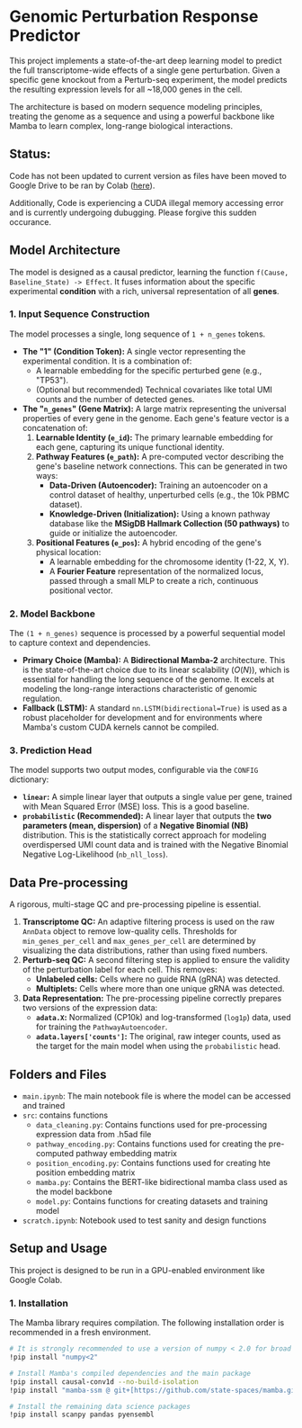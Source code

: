# Genomic Perturbation Response Predictor

This project implements a state-of-the-art deep learning model to predict the full transcriptome-wide effects of a single gene perturbation. Given a specific gene knockout from a Perturb-seq experiment, the model predicts the resulting expression levels for all ~18,000 genes in the cell.

The architecture is based on modern sequence modeling principles, treating the genome as a sequence and using a powerful backbone like Mamba to learn complex, long-range biological interactions.

## Status: 
Code has not been updated to current version as files have been moved to Google Drive to be ran by Colab ([here](https://drive.google.com/drive/folders/1OdyucB5qQCvy95UcbjAJk0tHMiWi-o-F?usp=sharing)).

Additionally, Code is experiencing a CUDA illegal memory accessing error and is currently undergoing dubugging. Please forgive this sudden occurance. 

## Model Architecture

The model is designed as a causal predictor, learning the function `f(Cause, Baseline_State) -> Effect`. It fuses information about the specific experimental **condition** with a rich, universal representation of all **genes**.


### 1. Input Sequence Construction

The model processes a single, long sequence of `1 + n_genes` tokens.

* **The "1" (Condition Token):** A single vector representing the experimental condition. It is a combination of:
    * A learnable embedding for the specific perturbed gene (e.g., "TP53").
    * (Optional but recommended) Technical covariates like total UMI counts and the number of detected genes.
* **The "`n_genes`" (Gene Matrix):** A large matrix representing the universal properties of every gene in the genome. Each gene's feature vector is a concatenation of:
    1.  **Learnable Identity (`e_id`):** The primary learnable embedding for each gene, capturing its unique functional identity.
    2.  **Pathway Features (`e_path`):** A pre-computed vector describing the gene's baseline network connections. This can be generated in two ways:
        * **Data-Driven (Autoencoder):** Training an autoencoder on a control dataset of healthy, unperturbed cells (e.g., the 10k PBMC dataset).
        * **Knowledge-Driven (Initialization):** Using a known pathway database like the **MSigDB Hallmark Collection (50 pathways)** to guide or initialize the autoencoder.
    3.  **Positional Features (`e_pos`):** A hybrid encoding of the gene's physical location:
        * A learnable embedding for the chromosome identity (1-22, X, Y).
        * A **Fourier Feature** representation of the normalized locus, passed through a small MLP to create a rich, continuous positional vector.

### 2. Model Backbone

The `(1 + n_genes)` sequence is processed by a powerful sequential model to capture context and dependencies.

* **Primary Choice (Mamba):** A **Bidirectional Mamba-2** architecture. This is the state-of-the-art choice due to its linear scalability ($O(N)$), which is essential for handling the long sequence of the genome. It excels at modeling the long-range interactions characteristic of genomic regulation.
* **Fallback (LSTM):** A standard `nn.LSTM(bidirectional=True)` is used as a robust placeholder for development and for environments where Mamba's custom CUDA kernels cannot be compiled.

### 3. Prediction Head

The model supports two output modes, configurable via the `CONFIG` dictionary:

* **`linear`:** A simple linear layer that outputs a single value per gene, trained with Mean Squared Error (MSE) loss. This is a good baseline.
* **`probabilistic` (Recommended):** A linear layer that outputs the **two parameters (mean, dispersion)** of a **Negative Binomial (NB)** distribution. This is the statistically correct approach for modeling overdispersed UMI count data and is trained with the Negative Binomial Negative Log-Likelihood (`nb_nll_loss`).

## Data Pre-processing

A rigorous, multi-stage QC and pre-processing pipeline is essential.

1.  **Transcriptome QC:** An adaptive filtering process is used on the raw `AnnData` object to remove low-quality cells. Thresholds for `min_genes_per_cell` and `max_genes_per_cell` are determined by visualizing the data distributions, rather than using fixed numbers.
2.  **Perturb-seq QC:** A second filtering step is applied to ensure the validity of the perturbation label for each cell. This removes:
    * **Unlabeled cells:** Cells where no guide RNA (gRNA) was detected.
    * **Multiplets:** Cells where more than one unique gRNA was detected.
3.  **Data Representation:** The pre-processing pipeline correctly prepares two versions of the expression data:
    * **`adata.X`:** Normalized (CP10k) and log-transformed (`log1p`) data, used for training the `PathwayAutoencoder`.
    * **`adata.layers['counts']`:** The original, raw integer counts, used as the target for the main model when using the `probabilistic` head.


## Folders and Files

- `main.ipynb`: The main notebook file is where the model can be accessed and trained
- `src`: contains functions
    - `data_cleaning.py`: Contains functions used for pre-processing expression data from .h5ad file
    - `pathway_encoding.py`: Contains functions used for creating the pre-computed pathway embedding matrix
    - `position_encoding.py`: Contains functions used for creating hte position embedding matrix
    - `mamba.py`: Contains the BERT-like bidirectional mamba class used as the model backbone
    - `model.py`: Contains functions for creating datasets and training model
- `scratch.ipynb`: Notebook used to test sanity and design functions

## Setup and Usage

This project is designed to be run in a GPU-enabled environment like Google Colab.

### 1. Installation

The Mamba library requires compilation. The following installation order is recommended in a fresh environment.

```bash
# It is strongly recommended to use a version of numpy < 2.0 for broad compatibility
!pip install "numpy<2"

# Install Mamba's compiled dependencies and the main package
!pip install causal-conv1d --no-build-isolation
!pip install "mamba-ssm @ git+[https://github.com/state-spaces/mamba.git#egg=mamba-ssm](https://github.com/state-spaces/mamba.git#egg=mamba-ssm)"

# Install the remaining data science packages
!pip install scanpy pandas pyensembl